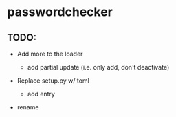 # passwordchecker

## TODO:
- Add more to the loader
    - add partial update (i.e. only add, don't deactivate)

- Replace setup.py w/ toml
    - add entry

- rename
